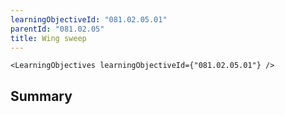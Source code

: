 ```yaml
---
learningObjectiveId: "081.02.05.01"
parentId: "081.02.05"
title: Wing sweep
---
```


```tsx eval
<LearningObjectives learningObjectiveId={"081.02.05.01"} />
```

## Summary
